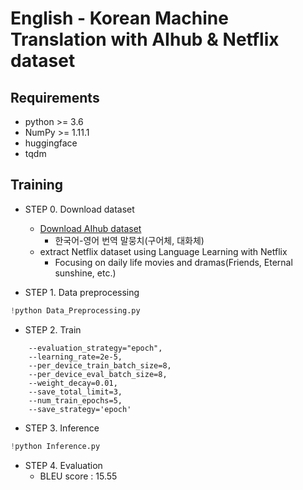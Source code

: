 # English - Korean Machine Translation with AIhub & Netflix dataset
## Requirements
- python >= 3.6
- NumPy >= 1.11.1
- huggingface
- tqdm

## Training
- STEP 0. Download dataset
    - [Download AIhub dataset](https://aihub.or.kr/aihubdata/data/view.do?currMenu=115&topMenu=100&aihubDataSe=realm&dataSetSn=126)
        - 한국어-영어 번역 말뭉치(구어체, 대화체)
    - extract Netflix dataset using Language Learning with Netflix
        - Focusing on daily life movies and dramas(Friends, Eternal sunshine, etc.)

- STEP 1. Data preprocessing
```python
!python Data_Preprocessing.py 
```

- STEP 2. Train
``` 
    --evaluation_strategy="epoch",
    --learning_rate=2e-5,
    --per_device_train_batch_size=8,
    --per_device_eval_batch_size=8,
    --weight_decay=0.01,
    --save_total_limit=3,
    --num_train_epochs=5,
    --save_strategy='epoch'
```

- STEP 3. Inference
```python
!python Inference.py 
```

- STEP 4. Evaluation
    - BLEU score : 15.55
